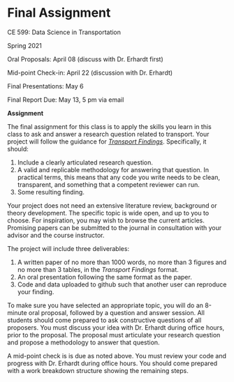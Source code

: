 # Final Assignment

CE 599: Data Science in Transportation

Spring 2021

Oral Proposals:  April 08 (discuss with Dr. Erhardt first)

Mid-point Check-in: April 22 (discussion with Dr. Erhardt)

Final Presentations: May 6

Final Report Due: May 13, 5 pm via email

**Assignment**

The final assignment for this class is to apply the skills you learn in this class to ask and answer a research question related to transport.  Your project will follow the guidance for [*Transport Findings*](https://transportfindings.org/).  Specifically, it should: 

1. Include a clearly articulated research question.   
2. A valid and replicable methodology for answering that question.  In practical terms, this means that any code you write needs to be clean, transparent, and something that a competent reviewer can run. 
3. Some resulting finding.  

Your project does not need an extensive literature review, background or theory development.  The specific topic is wide open, and up to you to choose.  For inspiration, you may wish to browse the current articles.  Promising papers can be submitted to the journal in consultation with your advisor and the course instructor.  

The project will include three deliverables: 

1. A written paper of no more than 1000 words, no more than 3 figures and no more than 3 tables, in the *Transport Findings* format.
2. An oral presentation following the same format as the paper.  
3. Code and data uploaded to github such that another user can reproduce your finding. 

To make sure you have selected an appropriate topic, you will do an 8-minute oral proposal, followed by a question and answer session.  All students should come prepared to ask constructive questions of all proposers.  You must discuss your idea with Dr. Erhardt during office hours, prior to the proposal.  The proposal must articulate your research question and propose a methodology to answer that question.  

A mid-point check is is due as noted above.  You  must review your code and progress with Dr. Erhardt during office hours.  You should come prepared with a work breakdown structure showing the remaining steps.  

